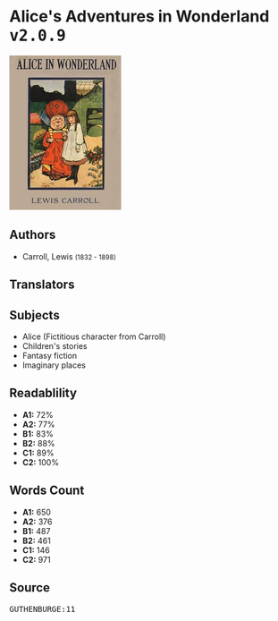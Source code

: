 # Alice's Adventures in Wonderland <kbd>v2.0.9</kbd>

![](./cover.medium.jpg "")

## Authors


 - Carroll, Lewis <small>(1832 - 1898)</small>

## Translators



## Subjects


 - Alice (Fictitious character from Carroll)
 - Children's stories
 - Fantasy fiction
 - Imaginary places

## Readablility


 - **A1:** 72%
 - **A2:** 77%
 - **B1:** 83%
 - **B2:** 88%
 - **C1:** 89%
 - **C2:** 100%

## Words Count


 - **A1:** 650
 - **A2:** 376
 - **B1:** 487
 - **B2:** 461
 - **C1:** 146
 - **C2:** 971

## Source


<kbd>GUTHENBURGE:11</kbd>
